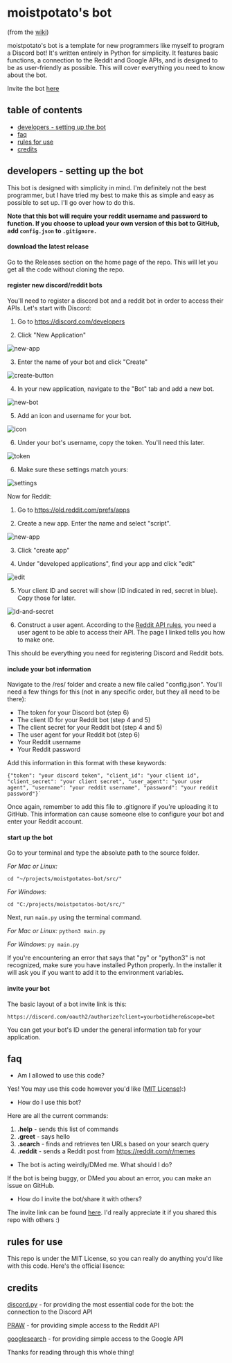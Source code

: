 # moistpotato's bot

(from the [wiki](https://github.com/moistpotato9873/wiki))

moistpotato's bot is a template for new programmers like myself to program a Discord bot! It's written entirely in Python for simplicity. It features basic functions, a connection to the Reddit and Google APIs, and is designed to be as user-friendly as possible. This will cover everything you need to know about the bot.

Invite the bot [here](https://discord.com/oauth2/authorize?client_id=806934438738264114&scope=bot) 

## table of contents
* [developers - setting up the bot](https://github.com/moistpotato9873/moistpotatos-bot/wiki/#developers---setting-up-the-bot)
* [faq](https://github.com/moistpotato9873/moistpotatos-bot/wiki/#faq)
* [rules for use](https://github.com/moistpotato9873/moistpotatos-bot/wiki/#rules-for-use)
* [credits](https://github.com/moistpotato9873/moistpotatos-bot/wiki/#credits)

## developers - setting up the bot

This bot is designed with simplicity in mind. I'm definitely not the best programmer, but I have tried my best to make this as simple and easy as possible to set up. I'll go over how to do this.

**Note that this bot will require your reddit username and password to function. If you choose to upload your own version of this bot to GitHub, add `config.json` to `.gitignore.`**

#### download the latest release

Go to the Releases section on the home page of the repo. This will let you get all the code without cloning the repo.

#### register new discord/reddit bots

You'll need to register a discord bot and a reddit bot in order to access their APIs. Let's start with Discord:

1. Go to https://discord.com/developers

2. Click "New Application"

![new-app](https://cdn.discordapp.com/attachments/808703949720387584/854455994233651261/unknown.png)

3. Enter the name of your bot and click "Create"

![create-button](https://cdn.discordapp.com/attachments/808703949720387584/854456315429912617/unknown.png)

4. In your new application, navigate to the "Bot" tab and add a new bot.

![new-bot](https://cdn.discordapp.com/attachments/808703949720387584/854456527997239296/unknown.png)

5. Add an icon and username for your bot.

![icon](https://cdn.discordapp.com/attachments/808703949720387584/854455631028027392/unknown.png)

6. Under your bot's username, copy the token. You'll need this later.

![token](https://cdn.discordapp.com/attachments/808703949720387584/854459238399213618/unknown.png)

6. Make sure these settings match yours:

![settings](https://cdn.discordapp.com/attachments/808703949720387584/854455312895705088/Screenshot_2021-06-15_162012.jpg)

Now for Reddit:

1. Go to https://old.reddit.com/prefs/apps

2. Create a new app. Enter the name and select "script".

![new-app](https://cdn.discordapp.com/attachments/808703949720387584/854457331978076240/unknown.png)

3. Click "create app"

4. Under "developed applications", find your app and click "edit"

![edit](https://cdn.discordapp.com/attachments/808703949720387584/854458439304609873/Screenshot_2021-06-15_163201.jpg)

5. Your client ID and secret will show (ID indicated in red, secret in blue). Copy those for later.

![id-and-secret](https://cdn.discordapp.com/attachments/808703949720387584/854458962661736478/Screenshot_2021-06-15_163438.jpg)

6. Construct a user agent. According to the [Reddit API rules](https://github.com/reddit-archive/reddit/wiki/API#rules), you need a user agent to be able to access their API. The page I linked tells you how to make one.

This should be everything you need for registering Discord and Reddit bots.

#### include your bot information

Navigate to the /res/ folder and create a new file called "config.json". You'll need a few things for this (not in any specific order, but they all need to be there):

* The token for your Discord bot (step 6)
* The client ID for your Reddit bot (step 4 and 5)
* The client secret for your Reddit bot (step 4 and 5)
* The user agent for your Reddit bot (step 6)
* Your Reddit username
* Your Reddit password

Add this information in this format with these keywords:

    {"token": "your discord token", "client_id": "your client id", "client_secret": "your client secret", "user_agent": "your user agent", "username": "your reddit username", "password": "your reddit password"}`

Once again, remember to add this file to .gitignore if you're uploading it to GitHub. This information can cause someone else to configure your bot and enter your Reddit account.

#### start up the bot

Go to your terminal and type the absolute path to the source folder.

*For Mac or Linux:*

    cd "~/projects/moistpotatos-bot/src/"

*For Windows:*

    cd "C:/projects/moistpotatos-bot/src/"

Next, run `main.py` using the terminal command.

*For Mac or Linux:* `python3 main.py`

*For Windows:* `py main.py`

If you're encountering an error that says that "py" or "python3" is not recognized, make sure you have installed Python properly. In the installer it will ask you if you want to add it to the environment variables.

#### invite your bot

The basic layout of a bot invite link is this:

    https://discord.com/oauth2/authorize?client=yourbotidhere&scope=bot

You can get your bot's ID under the general information tab for your application.

## faq

* Am I allowed to use this code?

Yes! You may use this code however you'd like ([MIT License](https://mit-license.org/)):)

* How do I use this bot?

Here are all the current commands:

1.    **.help** - sends this list of commands
2.    **.greet** - says hello
3.    **.search** - finds and retrieves ten URLs based on your search query
4.    **.reddit** - sends a Reddit post from https://reddit.com/r/memes

* The bot is acting weirdly/DMed me. What should I do?

If the bot is being buggy, or DMed you about an error, you can make an issue on GitHub.

* How do I invite the bot/share it with others?

The invite link can be found [here](https://discord.com/oauth2/authorize?client_id=806934438738264114&scope=bot). I'd really appreciate it if you shared this repo with others :)

## rules for use

This repo is under the MIT License, so you can really do anything you'd like with this code. Here's the official lisence: 

## credits

[discord.py](https://https://discordpy.readthedocs.io/) - for providing the most essential code for the bot: the connection to the Discord API

[PRAW](https://praw.readthedocs.io/) - for providing simple access to the Reddit API

[googlesearch](https://www.geeksforgeeks.org/performing-google-search-using-python-code/) - for providing simple access to the Google API

Thanks for reading through this whole thing!
